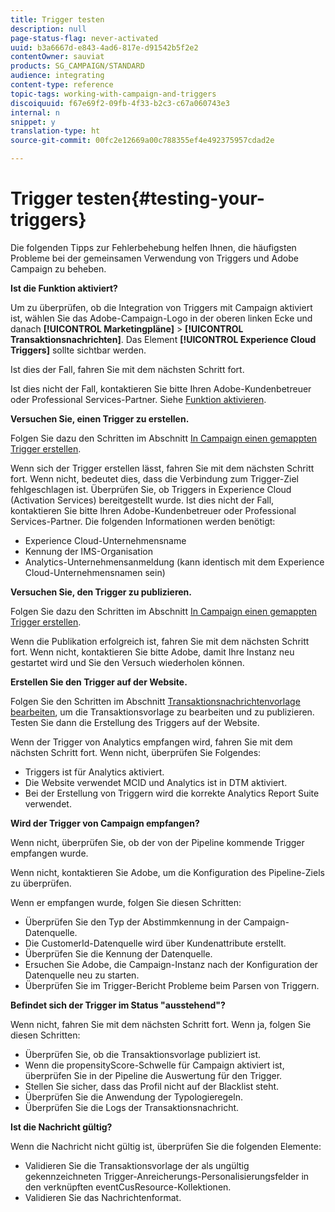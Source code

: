```yaml
---
title: Trigger testen
description: null
page-status-flag: never-activated
uuid: b3a6667d-e843-4ad6-817e-d91542b5f2e2
contentOwner: sauviat
products: SG_CAMPAIGN/STANDARD
audience: integrating
content-type: reference
topic-tags: working-with-campaign-and-triggers
discoiquuid: f67e69f2-09fb-4f33-b2c3-c67a060743e3
internal: n
snippet: y
translation-type: ht
source-git-commit: 00fc2e12669a00c788355ef4e492375957cdad2e

---
```



# Trigger testen{#testing-your-triggers}

Die folgenden Tipps zur Fehlerbehebung helfen Ihnen, die häufigsten Probleme bei der gemeinsamen Verwendung von Triggers und Adobe Campaign zu beheben.

**Ist die Funktion aktiviert?**

Um zu überprüfen, ob die Integration von Triggers mit Campaign aktiviert ist, wählen Sie das Adobe-Campaign-Logo in der oberen linken Ecke und danach **[!UICONTROL Marketingpläne]** &gt; **[!UICONTROL Transaktionsnachrichten]**. Das Element **[!UICONTROL Experience Cloud Triggers]** sollte sichtbar werden.

Ist dies der Fall, fahren Sie mit dem nächsten Schritt fort.

Ist dies nicht der Fall, kontaktieren Sie bitte Ihren Adobe-Kundenbetreuer oder Professional Services-Partner. Siehe [Funktion aktivieren](../../integrating/using/configuring-triggers-in-experience-cloud.md#activating-the-functionality).

**Versuchen Sie, einen Trigger zu erstellen.**

Folgen Sie dazu den Schritten im Abschnitt [In Campaign einen gemappten Trigger erstellen](../../integrating/using/using-triggers-in-campaign.md#creating-a-mapped-trigger-in-campaign).

Wenn sich der Trigger erstellen lässt, fahren Sie mit dem nächsten Schritt fort. Wenn nicht, bedeutet dies, dass die Verbindung zum Trigger-Ziel fehlgeschlagen ist. Überprüfen Sie, ob Triggers in Experience Cloud (Activation Services) bereitgestellt wurde. Ist dies nicht der Fall, kontaktieren Sie bitte Ihren Adobe-Kundenbetreuer oder Professional Services-Partner. Die folgenden Informationen werden benötigt:

* Experience Cloud-Unternehmensname
* Kennung der IMS-Organisation
* Analytics-Unternehmensanmeldung (kann identisch mit dem Experience Cloud-Unternehmensnamen sein)

**Versuchen Sie, den Trigger zu publizieren.**

Folgen Sie dazu den Schritten im Abschnitt [In Campaign einen gemappten Trigger erstellen](../../integrating/using/using-triggers-in-campaign.md#creating-a-mapped-trigger-in-campaign).

Wenn die Publikation erfolgreich ist, fahren Sie mit dem nächsten Schritt fort. Wenn nicht, kontaktieren Sie bitte Adobe, damit Ihre Instanz neu gestartet wird und Sie den Versuch wiederholen können.

**Erstellen Sie den Trigger auf der Website.**

Folgen Sie den Schritten im Abschnitt [Transaktionsnachrichtenvorlage bearbeiten](../../integrating/using/using-triggers-in-campaign.md#editing-the-transactional-message-template), um die Transaktionsvorlage zu bearbeiten und zu publizieren. Testen Sie dann die Erstellung des Triggers auf der Website.

Wenn der Trigger von Analytics empfangen wird, fahren Sie mit dem nächsten Schritt fort. Wenn nicht, überprüfen Sie Folgendes:

* Triggers ist für Analytics aktiviert.
* Die Website verwendet MCID und Analytics ist in DTM aktiviert.
* Bei der Erstellung von Triggern wird die korrekte Analytics Report Suite verwendet.

**Wird der Trigger von Campaign empfangen?**

Wenn nicht, überprüfen Sie, ob der von der Pipeline kommende Trigger empfangen wurde.

Wenn nicht, kontaktieren Sie Adobe, um die Konfiguration des Pipeline-Ziels zu überprüfen.

Wenn er empfangen wurde, folgen Sie diesen Schritten:

* Überprüfen Sie den Typ der Abstimmkennung in der Campaign-Datenquelle.
* Die CustomerId-Datenquelle wird über Kundenattribute erstellt.
* Überprüfen Sie die Kennung der Datenquelle.
* Ersuchen Sie Adobe, die Campaign-Instanz nach der Konfiguration der Datenquelle neu zu starten.
* Überprüfen Sie im Trigger-Bericht Probleme beim Parsen von Triggern.

**Befindet sich der Trigger im Status "ausstehend"?**

Wenn nicht, fahren Sie mit dem nächsten Schritt fort. Wenn ja, folgen Sie diesen Schritten:

* Überprüfen Sie, ob die Transaktionsvorlage publiziert ist.
* Wenn die propensityScore-Schwelle für Campaign aktiviert ist, überprüfen Sie in der Pipeline die Auswertung für den Trigger.
* Stellen Sie sicher, dass das Profil nicht auf der Blacklist steht.
* Überprüfen Sie die Anwendung der Typologieregeln.
* Überprüfen Sie die Logs der Transaktionsnachricht.

**Ist die Nachricht gültig?**

Wenn die Nachricht nicht gültig ist, überprüfen Sie die folgenden Elemente:

* Validieren Sie die Transaktionsvorlage der als ungültig gekennzeichneten Trigger-Anreicherungs-Personalisierungsfelder in den verknüpften eventCusResource-Kollektionen.
* Validieren Sie das Nachrichtenformat.

